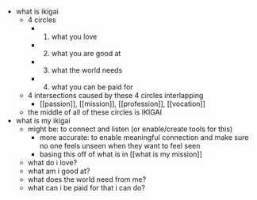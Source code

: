   * what is ikigai
    * 4 circles
      * 1) what you love
      * 2) what you are good at
      * 3) what the world needs
      * 4) what you can be paid for
    * 4 intersections caused by these 4 circles interlapping
      * [[passion]], [[mission]], [[profession]], [[vocation]]
    * the middle of all of these circles is IKIGAI
  * what is my ikigai
    * might be: to connect and listen (or enable/create tools for this)
      * more accurate: to enable meaningful connection and make sure no one feels unseen when they want to feel seen
      * basing this off of what is in [[what is my mission]]
    * what do i love?
    * what am i good at?
    * what does the world need from me?
    * what can i be paid for that i can do?